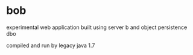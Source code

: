 # bob
experimental web application built using server b and object persistence dbo

compiled and run by legacy java 1.7

